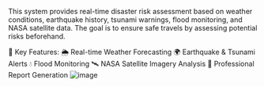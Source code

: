 This system provides real-time disaster risk assessment based on weather conditions, earthquake history, tsunami warnings, flood monitoring, and NASA satellite data.
The goal is to ensure safe travels by assessing potential risks beforehand.

📌 Key Features:
🌦 Real-time Weather Forecasting
🌍 Earthquake & Tsunami Alerts
💧 Flood Monitoring
🛰 NASA Satellite Imagery Analysis
📄 Professional Report Generation
![image](https://github.com/user-attachments/assets/f565d49c-d506-48c7-b731-b72053e71ece)
